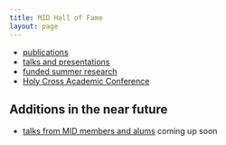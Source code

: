 ```yaml
---
title: MID Hall of Fame
layout: page
---
```



- [publications](publications)
- [talks and presentations](talks)
- [funded summer research](grants)
- [Holy Cross Academic Conference](hcacad)


## Additions in the near future ##

- [talks from MID members and alums](comingup) coming up soon
